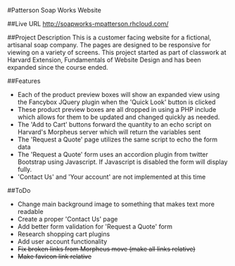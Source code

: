 #Patterson Soap Works Website

##Live URL
http://soapworks-mpatterson.rhcloud.com/

##Project Description
This is a customer facing website for a fictional, artisanal soap company.  The pages are designed to be responsive for viewing on a variety of screens.   This project started as part of classwork at Harvard Extension, Fundamentals of Website Design and has been expanded since the course ended.

##Features
* Each of the product preview boxes will show an expanded view using the Fancybox JQuery plugin when the 'Quick Look' button is clicked
* These product preview boxes are all dropped in using a PHP include which allows for them to be updated and changed quickly as needed. 
* The 'Add to Cart' buttons forward the quantity to an echo script on Harvard's Morpheus server which will return the variables sent
* The 'Request a Quote' page utilizes the same script to echo the form data
* The 'Request a Quote' form uses an accordion plugin from twitter Bootstrap using Javascript.  If Javascript is disabled the form will display fully. 
* 'Contact Us' and 'Your account' are not implemented at this time


##ToDo
* Change main background image to something that makes text more readable
* Create a proper 'Contact Us' page
* Add better form validation for 'Request a Quote' form
* Research shopping cart plugins
* Add user account functionality
* ~~Fix broken links from Morpheus move (make all links relative)~~
* ~~Make favicon link relative~~